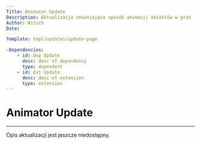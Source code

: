 ```yaml
---
Title: Animator Update
Description: Aktualizacja zmieniająca sposób animacji obiektów w grze
Author: Wituch
Date:

Template: tmpl/updates/update-page

-Dependencies:
    - id: Dep Update
      desc: desc of dependency
      type: dependent
    - id: Ext Update
      desc: desc of extension
      type: extension
---
```


# Animator Update
-----

Opis aktualizacji jest jeszcze niedostępny.

